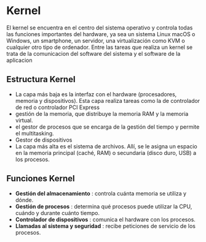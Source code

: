 # Kernel 

El kernel se encuentra en el centro del sistema operativo y controla todas las funciones importantes del hardware, ya sea un sistema Linux macOS o Windows, un smartphone, un servidor, una virtualización como KVM o cualquier otro tipo de ordenador.
Entre las tareas que realiza un kernel se trata de la comunicacion del software del sistema y el software de la aplicacion 

## Estructura Kernel 
 - La capa más baja es la interfaz con el hardware (procesadores, memoria y dispositivos). Esta capa realiza tareas como la de controlador de red o controlador PCI Express
 - gestión de la memoria, que distribuye la memoria RAM y la memoria virtual.
 - el gestor de procesos que se encarga de la gestión del tiempo y permite el multitasking.
 - Gestor de dispositivos 
 - La capa más alta es el sistema de archivos. Allí, se le asigna un espacio en la memoria principal (caché, RAM) o secundaria (disco duro, USB) a los procesos.

## Funciones Kernel 
 - **Gestión del almacenamiento** : controla cuánta memoria se utiliza y dónde.
 - **Gestión de procesos** : determina qué procesos puede utilizar la CPU, cuándo y durante cuánto tiempo.
 - **Controlador de dispositivos** : comunica el hardware con los procesos.
 - **Llamadas al sistema y seguridad** : recibe peticiones de servicio de los procesos.
